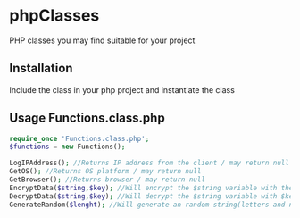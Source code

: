 # phpClasses
PHP classes you may find suitable for your project

## Installation
Include the class in your php project and instantiate the class

## Usage Functions.class.php

```php
require_once 'Functions.class.php';
$functions = new Functions();

LogIPAddress(); //Returns IP address from the client / may return null
GetOS(); //Returns OS platform / may return null
GetBrowser(); //Returns browser / may return null
EncryptData($string,$key); //Will encrypt the $string variable with the $key variable / WARNING: This is not 100% safe encryption, do not use for sensitive data.
DecryptData($string,$key); //Will decrypt the $string variable with $key variable/ WARNING: If the $key variable is not the right one used to encrypt - will throw error.
GenerateRandom($lenght); //Will generate an random string(letters and numbers) with the lenght specified. Modify $characters if you want only letters or numbers.


```
